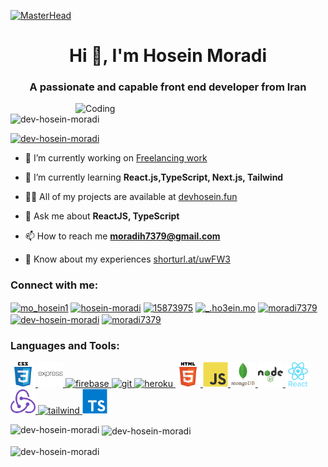 [![MasterHead](https://images.hdqwalls.com/download/boat-moon-minimal-landscape-5k-3f-1000x400.jpg)](https://devhosein.fun)
<h1 align="center">Hi 👋, I'm Hosein Moradi</h1>
<h3 align="center">A passionate and capable front end developer from Iran</h3>
<img align="right" alt="Coding" width="400" src="https://www.guvi.in/blog/wp-content/uploads/2022/11/giphyFSD.gif">

<p align="left"> <img src="https://komarev.com/ghpvc/?username=dev-hosein-moradi&label=Profile%20views&color=0e75b6&style=flat" alt="dev-hosein-moradi" /> </p>

<p align="left"> <a href="https://github.com/ryo-ma/github-profile-trophy"><img src="https://github-profile-trophy.vercel.app/?username=dev-hosein-moradi" alt="dev-hosein-moradi" /></a> </p>

- 🔭 I’m currently working on [Freelancing work](devhosein.fun)

- 🌱 I’m currently learning **React.js,TypeScript, Next.js, Tailwind**

- 👨‍💻 All of my projects are available at [devhosein.fun](devhosein.fun)

- 💬 Ask me about **ReactJS, TypeScript**

- 📫 How to reach me **moradih7379@gmail.com**

- 📄 Know about my experiences [shorturl.at/uwFW3](shorturl.at/uwFW3)

<h3 align="left">Connect with me:</h3>
<p align="left">
<a href="https://twitter.com/mo_hosein1" target="blank"><img align="center" src="https://raw.githubusercontent.com/rahuldkjain/github-profile-readme-generator/master/src/images/icons/Social/twitter.svg" alt="mo_hosein1" height="30" width="40" /></a>
<a href="https://www.linkedin.com/mynetwork/discovery-see-all/?usecase=PEOPLE_FOLLOWS&followMember=hosein-moradi-4a3251232" target="blank"><img align="center" src="https://raw.githubusercontent.com/rahuldkjain/github-profile-readme-generator/master/src/images/icons/Social/linked-in-alt.svg" alt="hosein-moradi" height="30" width="40" /></a>
<a href="https://stackoverflow.com/users/15873975" target="blank"><img align="center" src="https://raw.githubusercontent.com/rahuldkjain/github-profile-readme-generator/master/src/images/icons/Social/stack-overflow.svg" alt="15873975" height="30" width="40" /></a>
<a href="https://instagram.com/_.ho3ein.mo" target="blank"><img align="center" src="https://raw.githubusercontent.com/rahuldkjain/github-profile-readme-generator/master/src/images/icons/Social/instagram.svg" alt="_.ho3ein.mo" height="30" width="40" /></a>
<a href="https://www.hackerrank.com/moradi7379" target="blank"><img align="center" src="https://raw.githubusercontent.com/rahuldkjain/github-profile-readme-generator/master/src/images/icons/Social/hackerrank.svg" alt="moradi7379" height="30" width="40" /></a>
<a href="https://www.leetcode.com/dev-hosein-moradi" target="blank"><img align="center" src="https://raw.githubusercontent.com/rahuldkjain/github-profile-readme-generator/master/src/images/icons/Social/leet-code.svg" alt="dev-hosein-moradi" height="30" width="40" /></a>
<a href="https://www.topcoder.com/members/moradi7379" target="blank"><img align="center" src="https://raw.githubusercontent.com/rahuldkjain/github-profile-readme-generator/master/src/images/icons/Social/topcoder.svg" alt="moradi7379" height="30" width="40" /></a>
</p>

<h3 align="left">Languages and Tools:</h3>
<p align="left"> <a href="https://www.w3schools.com/css/" target="_blank" rel="noreferrer"> <img src="https://raw.githubusercontent.com/devicons/devicon/master/icons/css3/css3-original-wordmark.svg" alt="css3" width="40" height="40"/> </a> <a href="https://expressjs.com" target="_blank" rel="noreferrer"> <img src="https://raw.githubusercontent.com/devicons/devicon/master/icons/express/express-original-wordmark.svg" alt="express" width="40" height="40"/> </a> <a href="https://firebase.google.com/" target="_blank" rel="noreferrer"> <img src="https://www.vectorlogo.zone/logos/firebase/firebase-icon.svg" alt="firebase" width="40" height="40"/> </a> <a href="https://git-scm.com/" target="_blank" rel="noreferrer"> <img src="https://www.vectorlogo.zone/logos/git-scm/git-scm-icon.svg" alt="git" width="40" height="40"/> </a> <a href="https://heroku.com" target="_blank" rel="noreferrer"> <img src="https://www.vectorlogo.zone/logos/heroku/heroku-icon.svg" alt="heroku" width="40" height="40"/> </a> <a href="https://www.w3.org/html/" target="_blank" rel="noreferrer"> <img src="https://raw.githubusercontent.com/devicons/devicon/master/icons/html5/html5-original-wordmark.svg" alt="html5" width="40" height="40"/> </a> <a href="https://developer.mozilla.org/en-US/docs/Web/JavaScript" target="_blank" rel="noreferrer"> <img src="https://raw.githubusercontent.com/devicons/devicon/master/icons/javascript/javascript-original.svg" alt="javascript" width="40" height="40"/> </a> <a href="https://www.mongodb.com/" target="_blank" rel="noreferrer"> <img src="https://raw.githubusercontent.com/devicons/devicon/master/icons/mongodb/mongodb-original-wordmark.svg" alt="mongodb" width="40" height="40"/> </a> <a href="https://nodejs.org" target="_blank" rel="noreferrer"> <img src="https://raw.githubusercontent.com/devicons/devicon/master/icons/nodejs/nodejs-original-wordmark.svg" alt="nodejs" width="40" height="40"/> </a> <a href="https://reactjs.org/" target="_blank" rel="noreferrer"> <img src="https://raw.githubusercontent.com/devicons/devicon/master/icons/react/react-original-wordmark.svg" alt="react" width="40" height="40"/> </a> <a href="https://redux.js.org" target="_blank" rel="noreferrer"> <img src="https://raw.githubusercontent.com/devicons/devicon/master/icons/redux/redux-original.svg" alt="redux" width="40" height="40"/> </a> <a href="https://tailwindcss.com/" target="_blank" rel="noreferrer"> <img src="https://www.vectorlogo.zone/logos/tailwindcss/tailwindcss-icon.svg" alt="tailwind" width="40" height="40"/> </a> <a href="https://www.typescriptlang.org/" target="_blank" rel="noreferrer"> <img src="https://raw.githubusercontent.com/devicons/devicon/master/icons/typescript/typescript-original.svg" alt="typescript" width="40" height="40"/> </a> </p>

<p><img align="left" src="https://github-readme-stats.vercel.app/api/top-langs?username=dev-hosein-moradi&show_icons=true&locale=en&layout=compact" alt="dev-hosein-moradi" /></p>

<p>&nbsp;<img align="center" src="https://github-readme-stats.vercel.app/api?username=dev-hosein-moradi&show_icons=true&locale=en" alt="dev-hosein-moradi" /></p>

<p><img align="center" src="https://github-readme-streak-stats.herokuapp.com/?user=dev-hosein-moradi&" alt="dev-hosein-moradi" /></p>
